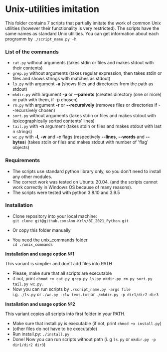 # Unix-utilities imitation

This folder contains 7 scripts that partially imitate the work of common Unix utilities (however their functionality is very restricted). 
The scripts have the same names as standard Unix utilities. You can get information about each programm by `./script_name.py -h`.

### List of the commands

- `cat.py` without arguments (takes stdin or files and makes stdout with their contents)
- `grep.py` without arguments (takes regular expression, then takes stdin or files and shows strings with matches as stdout)
- `ls.py` with argument **-a** (shows files and directories from the path as stdout)
- `mkdir.py` with argument **-p** or **--parents** (creates directory (one or more) or path with them, if -p chosen)
- `rm.py` with argument **-r** or **--recursively** (removes files or directories if --recursively chosen)
- `sort.py` without arguments (takes stdin or files and makes stdout with lexicographically sorted contents' lines)
- `tail.py` with **-n** argument (takes stdin or files and makes stdout with last n strings)
- `wc.py` with **-l**, **-w** and **-c** flags (respectively **--lines**, **--words** and **--bytes**) (takes stdin or files and makes stdout with number of 'flag' objects)

### Requirements

- The scripts use standard python library only, so you don't need to install any other modules.
- The correct work was tested on Ubuntu 20.04. (and the scripts cannot work correctly in Windows OS because of many reasons).
- The scripts were tested with python 3.8.10 and 3.9.5

### Installation

- Clone repository into your local machine:<br>
`git clone git@github.com:Ann-Krlv/BI_2021_Python.git`

- Or copy this folder manually

- You need the unix_commands folder<br>
`cd ./unix_commands`

**Installation and usage option №1**

This variant is simplier and don't add files into PATH

- Please, make sure that all scripts are executable<br>
- if not, print `chmod +x cat.py grep.py ls.py mkdir.py rm.py sort.py tail.py wc.py`.<br> 
- Now you can run scripts by `./script_name.py -args file`<br>
 i.g. `./ls.py` or `./wc.py -clw text.txt` or `./mkdir.py -p dir1/dir2 dir3`

**Installation and usage option №2**

This variant copies all scripts into first folder in your PATH.

- Make sure that install.py is executable (if not, print `chmod +x install.py`)
- (other files do not have to be executable)
- Run install.py: `./install.py`
- Done! Now you can run scripts without path (i. g `ls.py` or `mkdir.py -p dir1/dir2 dir3`)
